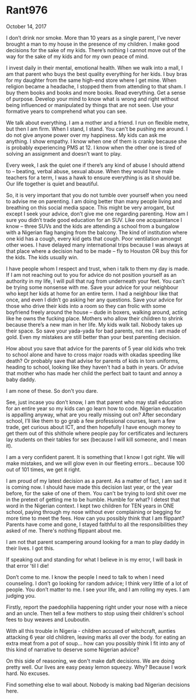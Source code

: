# Rant976


October 14, 2017

I don’t drink nor smoke. More than 10 years as a single parent, I’ve never brought a man to my house in the presence of my children. I make good decisions for the sake of my kids. There’s nothing I cannot move out of the way for the sake of my kids and for my own peace of mind. 

I invest daily in their mental, emotional health. When we walk into a mall, I am that parent who buys the best quality everything for her kids. I buy bras for my daughter from the same high-end store where I get mine. When religion became a headache, I stopped them from attending to that sham. I buy them books and books and more books. Read everything. Get a sense of purpose. Develop your mind to know what is wrong and right without being influenced or manipulated by things that are not seen. Use your formative years to comprehend what you can see. 

We talk about everything. I am a mother and a friend. I run on flexible metre, but then I am firm. When I stand, I stand. You can't be pushing me around. I do not give anyone power over my happiness. My kids can ask me anything. I show empathy. I know when one of them is cranky because she is probably experiencing PMS at 12. I know when the other one is tired of solving an assignment and doesn’t want to play.

Every week, I ask the quiet one if there’s any kind of abuse I should attend to – beating, verbal abuse, sexual abuse. When they would have male teachers for a term, I was a hawk to ensure everything is as it should be. Our life together is quiet and beautiful.

So, it is very important that you do not tumble over yourself when you need to advise me on parenting. I am doing better than many people living and breathing on this social media space. This might be very arrogant, but except I seek your advice, don’t give me one regarding parenting. How am I sure you didn’t trade good education for an SUV. Like one acquaintance I know – three SUVs and the kids are attending a school from a bungalow with a Nigerian flag hanging from the balcony. The kind of institution where one kid has a cough, every kid gets that cough. Poor ventilation amongst other woes. I have delayed many international trips because I was always at that place where a decision had to be made – fly to Houston OR buy this for the kids. The kids usually win.

I have people whom I respect and trust, when i talk to them my day is made. If I am not reaching out to you for advice do not position yourself as an authority in my life, I will pull that rug from underneath your feet. You can’t be trying some nonsense with me.
Save your advice for your neighbour who kept her kids at home for an entire term. I had a neighbour like that once, and even I didn’t go asking her any questions. Save your advice for those who drive their kids into a room so they can frolic with some boyfriend freely around the house – dude in boxers, walking around, acting like he owns the fucking place. Mothers who allow their children to shrink because there’s a new man in her life. My kids walk tall. Nobody takes up their space. So save your yada-yada for bad parents, not me. I am made of gold. Even my mistakes are still better than your best parenting decision.

How about you save that advice for the parents of 5 year old kids who trek to school alone and have to cross major roads with okadas speeding like death? Or probably save that advise for parents of kids in torn uniforms, heading to school, looking like they haven't had a bath in years. Or advise that mother who has made her child the perfect bait to taunt and annoy a baby daddy.

I am none of these. So don't you dare.

See, just incase you don’t know, I am that parent who may stall education for an entire year so my kids can go learn how to code. Nigerian education is appalling anyway, what are you really missing out on? After secondary school, I’ll like them to go grab a few professional courses, learn a few trade, get curious about ICT, and then hopefully I have enough money to get them out of this shithole where people pay for certificates and lecturers lay students on their tables for sex (because I will kill someone, and I mean it).

I am a very confident parent. It is something that I know I got right. We will make mistakes, and we will glow even in our fleeting errors… because 100 out of 101 times, we get it right.

I am proud of my latest decision as a parent. As a matter of fact, I am sad it is coming now. I should have made this decision last year, or the year before, for the sake of one of them. You can't be trying to lord shit over me in the pretext of getting me to be humble. Humble for what? I detest that word in the Nigerian context. I kept two children for TEN years in ONE school, paying through my nose without ever complaining or begging for more time to meet the fees. How can you possibly think that I am flippant? Parents have come and gone, I stayed faithful to all the responsibilities they asked of me. There's nothing flippant about me.

I am not that parent scampering around looking for a man to play daddy in their lives. I got this.

If speaking out and standing for what I believe in is my error, I will bask in that error 'til I die!

Don’t come to me. I know the people I need to talk to when I need counseling. I don’t go looking for random advice; I think very little of a lot of people. You don’t matter to me. I see your life, and I am rolling my eyes. I am judging you. 

Firstly, report the paedophilia happening right under your nose with a niece and an uncle. Then tell a few mothers to stop using their children's school fees to buy weaves and Louboutin.

With all this trouble in Nigeria - children accused of witchcraft, aunties attacking 6 year old children, leaving marks all over the body. for eating an extra meat from a pot of soup... how can you possibly think I fit into any of this kind of narrative to deserve some Nigerian advice?

On this side of reasoning, we don't make daft decisions. We are doing pretty well. Our lives are easy peasy lemon squeezy. Why? Because I work hard. No excuses.

Find something else to wail about. Nobody is making bad Nigerian decisions here.